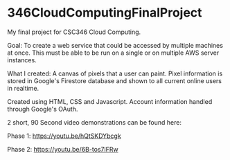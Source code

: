 # 346CloudComputingFinalProject

My final project for CSC346 Cloud Computing.

Goal: To create a web service that could be accessed by multiple machines at once.  This must be able to be run on a single or on multiple AWS server instances.

What I created: A canvas of pixels that a user can paint.  Pixel information is stored in Google's Firestore database and shown to all current online users in realtime.

Created using HTML, CSS and Javascript.  Account information handled through Google's OAuth.

2 short, 90 Second video demonstrations can be found here:

Phase 1: https://youtu.be/hQtSKDYbcgk

Phase 2: https://youtu.be/6B-tos7lFRw
